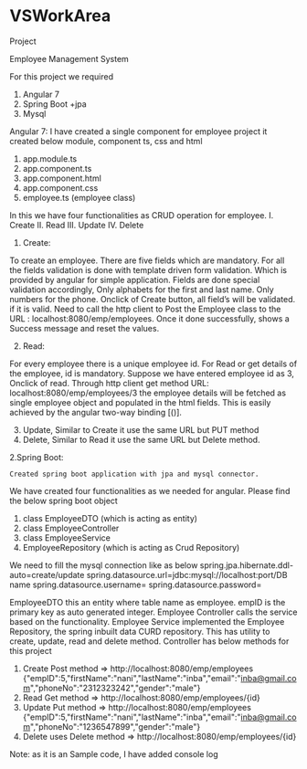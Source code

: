 # VSWorkArea
Project

Employee Management System

 For this project   we required
1.	Angular 7
2.	Spring Boot +jpa
3.	Mysql

Angular 7:
	I have created a single component for employee project
it created below module, component ts, css and html
1.	app.module.ts
2.	app.component.ts
3.	app.component.html
4.	app.component.css
5.	employee.ts (employee class)

In this we have four functionalities as CRUD operation for employee.
I.	Create
II.	Read
III.	Update
IV.	Delete


1.	Create:

To create an employee. There are five fields which are mandatory. For all the fields validation is done with template driven form validation. Which is provided by angular for simple application. Fields are done special validation accordingly, Only alphabets for the first and last name. Only numbers for the phone.
Onclick of Create button, all field’s will be validated. if it is valid. 
Need to call the http client to Post the Employee class to the URL : localhost:8080/emp/employees.
Once it done successfully, shows a Success message and reset the values.

2.	Read:

For every employee there is a unique employee id. For Read or get details of the employee, id is mandatory. Suppose we have entered employee id as 3, Onclick of read. Through http client get method URL: localhost:8080/emp/employees/3 the employee details will be fetched as single employee object and populated in the html fields. This is easily achieved by the angular two-way binding [()].

3.	Update, Similar to Create it use the same URL but PUT method
4.	Delete, Similar to Read it use the same URL but Delete method.

2.Spring Boot:

    Created spring boot application with jpa and mysql connector.
We have created four functionalities as we needed for angular. Please find the below spring boot object
1.	class EmployeeDTO (which is acting as entity)
2.	class EmployeeController
3.	class EmployeeService
4.	EmployeeRepository (which is acting as Crud Repository)


We need to fill the mysql connection like as below
spring.jpa.hibernate.ddl-auto=create/update
spring.datasource.url=jdbc:mysql://localhost:port/DB name
spring.datasource.username=
spring.datasource.password=

EmployeeDTO this an entity where table name as employee. empID is the primary key as auto generated integer. Employee Controller calls the service based on the functionality. Employee Service implemented the Employee Repository, the spring inbuilt data CURD repository. This has utility to create, update, read and delete method.
Controller has below methods for this project
1.	Create Post method => http://localhost:8080/emp/employees
{"empID":5,"firstName":"nani","lastName":"inba","email":"inba@gmail.com","phoneNo":"2312323242","gender":"male"}
2.	Read Get method => http://localhost:8080/emp/employees/{id} 
3.	Update Put method => http://localhost:8080/emp/employees
{"empID":5,"firstName":"nani","lastName":"inba","email":"inba@gmail.com","phoneNo":"1236547899","gender":"male"}
4.	Delete uses Delete method => http://localhost:8080/emp/employees/{id}

Note: as it is an Sample code, I have added console log



